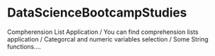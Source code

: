# DataScienceBootcampStudies
Compherension List Application / 
You can find comprehension lists application /
Categorcal and numeric variables selection /
Some String functions....
